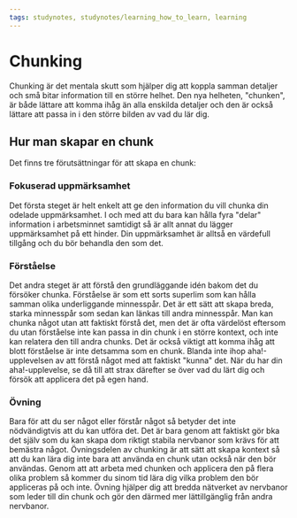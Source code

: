 ```yaml
---
tags: studynotes, studynotes/learning_how_to_learn, learning
---
```


# Chunking
Chunking är det mentala skutt som hjälper dig att koppla samman detaljer och små bitar information till en större helhet. Den nya helheten, "chunken", är både
lättare att komma ihåg än alla enskilda detaljer och den är också lättare att passa in i den större bilden av vad du lär dig.

## Hur man skapar en chunk
Det finns tre förutsättningar för att skapa en chunk:

### Fokuserad uppmärksamhet
Det första steget är helt enkelt att ge den information du vill chunka din
odelade uppmärksamhet. I och med att du bara kan hålla fyra "delar" information i arbetsminnet samtidigt så är allt annat du lägger uppmärksamhet på ett hinder. Din uppmärksamhet är alltså en värdefull tillgång och du bör behandla den som det.

### Förståelse
Det andra steget är att förstå den grundläggande idén bakom det du försöker
chunka. Förståelse är som ett sorts superlim som kan hålla samman olika underliggande minnesspår. Det är ett sätt att skapa breda, starka minnesspår som sedan kan länkas till andra minnesspår. Man kan chunka något utan att faktiskt förstå det, men det är ofta värdelöst eftersom du utan förståelse inte kan passa in din chunk i en större kontext, och inte kan relatera den till andra chunks. Det är också viktigt att komma ihåg att blott förståelse är inte detsamma som en chunk. Blanda inte ihop aha!-upplevelsen av att förstå något med att faktiskt "kunna" det. När du har din aha!-upplevelse, se då till att strax därefter se över vad du lärt dig och försök att applicera det på egen hand.

### Övning
Bara för att du ser något eller förstår något så betyder det inte nödvändigtvis
att du kan utföra det. Det är bara genom att faktiskt gör bka det själv som du kan skapa dom riktigt stabila nervbanor som krävs för att bemästra något. Övningsdelen av chunking är att sätt att skapa kontext så att du kan lära dig
inte bara att använda en chunk utan också när den bör användas. Genom att att
arbeta med chunken och applicera den på flera olika problem så kommer du sinom tid lära dig vilka problem den bör appliceras på och inte. Övning hjälper dig att bredda nätverket av nervbanor som leder till din chunk och gör den därmed mer lättillgänglig från andra nervbanor.
